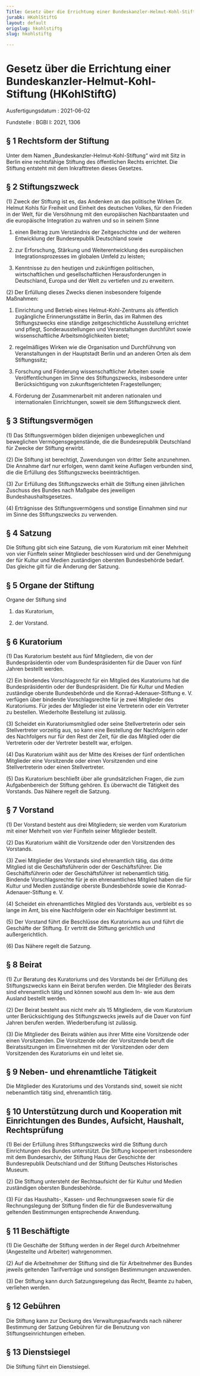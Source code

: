 ```yaml
---
Title: Gesetz über die Errichtung einer Bundeskanzler-Helmut-Kohl-Stiftung
jurabk: HKohlStiftG
layout: default
origslug: hkohlstiftg
slug: hkohlstiftg

---
```


# Gesetz über die Errichtung einer Bundeskanzler-Helmut-Kohl-Stiftung (HKohlStiftG)

Ausfertigungsdatum
:   2021-06-02

Fundstelle
:   BGBl I: 2021, 1306


## § 1 Rechtsform der Stiftung

Unter dem Namen „Bundeskanzler-Helmut-Kohl-Stiftung“ wird mit Sitz in Berlin eine rechtsfähige Stiftung des öffentlichen Rechts errichtet. Die Stiftung entsteht mit dem Inkrafttreten dieses Gesetzes.


## § 2 Stiftungszweck

(1) Zweck der Stiftung ist es, das Andenken an das politische Wirken Dr. Helmut Kohls für Freiheit und Einheit des deutschen Volkes, für den Frieden in der Welt, für die Versöhnung mit den europäischen Nachbarstaaten und die europäische Integration zu wahren und so in seinem Sinne

1.  einen Beitrag zum Verständnis der Zeitgeschichte und der weiteren Entwicklung der Bundesrepublik Deutschland sowie


2.  zur Erforschung, Stärkung und Weiterentwicklung des europäischen Integrationsprozesses im globalen Umfeld zu leisten;


3.  Kenntnisse zu den heutigen und zukünftigen politischen, wirtschaftlichen und gesellschaftlichen Herausforderungen in Deutschland, Europa und der Welt zu vertiefen und zu erweitern.




(2) Der Erfüllung dieses Zwecks dienen insbesondere folgende Maßnahmen:

1.  Einrichtung und Betrieb eines Helmut-Kohl-Zentrums als öffentlich zugängliche Erinnerungsstätte in Berlin, das im Rahmen des Stiftungszwecks eine ständige zeitgeschichtliche Ausstellung errichtet und pflegt, Sonderausstellungen und Veranstaltungen durchführt sowie wissenschaftliche Arbeitsmöglichkeiten bietet;


2.  regelmäßiges Wirken wie die Organisation und Durchführung von Veranstaltungen in der Hauptstadt Berlin und an anderen Orten als dem Stiftungssitz;


3.  Forschung und Förderung wissenschaftlicher Arbeiten sowie Veröffentlichungen im Sinne des Stiftungszwecks, insbesondere unter Berücksichtigung von zukunftsgerichteten Fragestellungen;


4.  Förderung der Zusammenarbeit mit anderen nationalen und internationalen Einrichtungen, soweit sie dem Stiftungszweck dient.





## § 3 Stiftungsvermögen

(1) Das Stiftungsvermögen bilden diejenigen unbeweglichen und beweglichen Vermögensgegenstände, die die Bundesrepublik Deutschland für Zwecke der Stiftung erwirbt.

(2) Die Stiftung ist berechtigt, Zuwendungen von dritter Seite anzunehmen. Die Annahme darf nur erfolgen, wenn damit keine Auflagen verbunden sind, die die Erfüllung des Stiftungszwecks beeinträchtigen.

(3) Zur Erfüllung des Stiftungszwecks erhält die Stiftung einen jährlichen Zuschuss des Bundes nach Maßgabe des jeweiligen Bundeshaushaltsgesetzes.

(4) Erträgnisse des Stiftungsvermögens und sonstige Einnahmen sind nur im Sinne des Stiftungszwecks zu verwenden.


## § 4 Satzung

Die Stiftung gibt sich eine Satzung, die vom Kuratorium mit einer Mehrheit von vier Fünfteln seiner Mitglieder beschlossen wird und der Genehmigung der für Kultur und Medien zuständigen obersten Bundesbehörde bedarf. Das gleiche gilt für die Änderung der Satzung.


## § 5 Organe der Stiftung

Organe der Stiftung sind

1.  das Kuratorium,


2.  der Vorstand.





## § 6 Kuratorium

(1) Das Kuratorium besteht aus fünf Mitgliedern, die von der Bundespräsidentin oder vom Bundespräsidenten für die Dauer von fünf Jahren bestellt werden.

(2) Ein bindendes Vorschlagsrecht für ein Mitglied des Kuratoriums hat die Bundespräsidentin oder der Bundespräsident. Die für Kultur und Medien zuständige oberste Bundesbehörde und die Konrad-Adenauer-Stiftung e. V. verfügen über bindende Vorschlagsrechte für je zwei Mitglieder des Kuratoriums. Für jedes der Mitglieder ist eine Vertreterin oder ein Vertreter zu bestellen. Wiederholte Bestellung ist zulässig.

(3) Scheidet ein Kuratoriumsmitglied oder seine Stellvertreterin oder sein Stellvertreter vorzeitig aus, so kann eine Bestellung der Nachfolgerin oder des Nachfolgers nur für den Rest der Zeit, für die das Mitglied oder die Vertreterin oder der Vertreter bestellt war, erfolgen.

(4) Das Kuratorium wählt aus der Mitte des Kreises der fünf ordentlichen Mitglieder eine Vorsitzende oder einen Vorsitzenden und eine Stellvertreterin oder einen Stellvertreter.

(5) Das Kuratorium beschließt über alle grundsätzlichen Fragen, die zum Aufgabenbereich der Stiftung gehören. Es überwacht die Tätigkeit des Vorstands. Das Nähere regelt die Satzung.


## § 7 Vorstand

(1) Der Vorstand besteht aus drei Mitgliedern; sie werden vom Kuratorium mit einer Mehrheit von vier Fünfteln seiner Mitglieder bestellt.

(2) Das Kuratorium wählt die Vorsitzende oder den Vorsitzenden des Vorstands.

(3) Zwei Mitglieder des Vorstands sind ehrenamtlich tätig, das dritte Mitglied ist die Geschäftsführerin oder der Geschäftsführer. Die Geschäftsführerin oder der Geschäftsführer ist nebenamtlich tätig. Bindende Vorschlagsrechte für je ein ehrenamtliches Mitglied haben die für Kultur und Medien zuständige oberste Bundesbehörde sowie die Konrad-Adenauer-Stiftung e. V.

(4) Scheidet ein ehrenamtliches Mitglied des Vorstands aus, verbleibt es so lange im Amt, bis eine Nachfolgerin oder ein Nachfolger bestimmt ist.

(5) Der Vorstand führt die Beschlüsse des Kuratoriums aus und führt die Geschäfte der Stiftung. Er vertritt die Stiftung gerichtlich und außergerichtlich.

(6) Das Nähere regelt die Satzung.


## § 8 Beirat

(1) Zur Beratung des Kuratoriums und des Vorstands bei der Erfüllung des Stiftungszwecks kann ein Beirat berufen werden. Die Mitglieder des Beirats sind ehrenamtlich tätig und können sowohl aus dem In- wie aus dem Ausland bestellt werden.

(2) Der Beirat besteht aus nicht mehr als 15 Mitgliedern, die vom Kuratorium unter Berücksichtigung des Stiftungszwecks jeweils auf die Dauer von fünf Jahren berufen werden. Wiederberufung ist zulässig.

(3) Die Mitglieder des Beirats wählen aus ihrer Mitte eine Vorsitzende oder einen Vorsitzenden. Die Vorsitzende oder der Vorsitzende beruft die Beiratssitzungen im Einvernehmen mit der Vorsitzenden oder dem Vorsitzenden des Kuratoriums ein und leitet sie.


## § 9 Neben- und ehrenamtliche Tätigkeit

Die Mitglieder des Kuratoriums und des Vorstands sind, soweit sie nicht nebenamtlich tätig sind, ehrenamtlich tätig.


## § 10 Unterstützung durch und Kooperation mit Einrichtungen des Bundes, Aufsicht, Haushalt, Rechtsprüfung

(1) Bei der Erfüllung ihres Stiftungszwecks wird die Stiftung durch Einrichtungen des Bundes unterstützt. Die Stiftung kooperiert insbesondere mit dem Bundesarchiv, der Stiftung Haus der Geschichte der Bundesrepublik Deutschland und der Stiftung Deutsches Historisches Museum.

(2) Die Stiftung untersteht der Rechtsaufsicht der für Kultur und Medien zuständigen obersten Bundesbehörde.

(3) Für das Haushalts-, Kassen- und Rechnungswesen sowie für die Rechnungslegung der Stiftung finden die für die Bundesverwaltung geltenden Bestimmungen entsprechende Anwendung.


## § 11 Beschäftigte

(1) Die Geschäfte der Stiftung werden in der Regel durch Arbeitnehmer (Angestellte und Arbeiter) wahrgenommen.

(2) Auf die Arbeitnehmer der Stiftung sind die für Arbeitnehmer des Bundes jeweils geltenden Tarifverträge und sonstigen Bestimmungen anzuwenden.

(3) Der Stiftung kann durch Satzungsregelung das Recht, Beamte zu haben, verliehen werden.


## § 12 Gebühren

Die Stiftung kann zur Deckung des Verwaltungsaufwands nach näherer Bestimmung der Satzung Gebühren für die Benutzung von Stiftungseinrichtungen erheben.


## § 13 Dienstsiegel

Die Stiftung führt ein Dienstsiegel.

